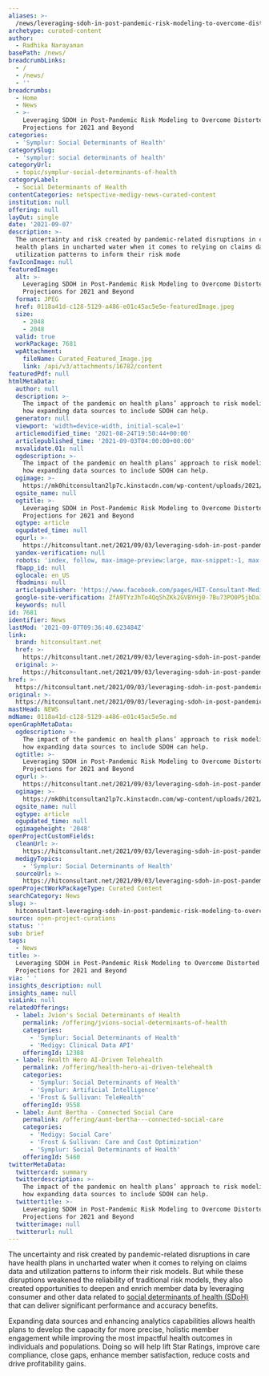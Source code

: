 ```yaml
---
aliases: >-
  /news/leveraging-sdoh-in-post-pandemic-risk-modeling-to-overcome-distorted-care-projections-for-2021-and-beyond
archetype: curated-content
author:
  - Radhika Narayanan
basePath: /news/
breadcrumbLinks:
  - /
  - /news/
  - ''
breadcrumbs:
  - Home
  - News
  - >-
    Leveraging SDOH in Post-Pandemic Risk Modeling to Overcome Distorted Care
    Projections for 2021 and Beyond
categories:
  - 'Symplur: Social Determinants of Health'
categorySlug:
  - 'symplur: social determinants of health'
categoryUrl:
  - topic/symplur-social-determinants-of-health
categoryLabel:
  - Social Determinants of Health
contentCategories: netspective-medigy-news-curated-content
institution: null
offering: null
layOut: single
date: '2021-09-07'
description: >-
  The uncertainty and risk created by pandemic-related disruptions in care have
  health plans in uncharted water when it comes to relying on claims data and
  utilization patterns to inform their risk mode
favIconImage: null
featuredImage:
  alt: >-
    Leveraging SDOH in Post-Pandemic Risk Modeling to Overcome Distorted Care
    Projections for 2021 and Beyond
  format: JPEG
  href: 0118a41d-c128-5129-a486-e01c45ac5e5e-featuredImage.jpeg
  size:
    - 2048
    - 2048
  valid: true
  workPackage: 7681
  wpAttachment:
    fileName: Curated_Featured_Image.jpg
    link: /api/v3/attachments/16782/content
featuredPdf: null
htmlMetaData:
  author: null
  description: >-
    The impact of the pandemic on health plans’ approach to risk modeling and
    how expanding data sources to include SDOH can help.
  generator: null
  viewport: 'width=device-width, initial-scale=1'
  articlemodified_time: '2021-08-24T19:50:44+00:00'
  articlepublished_time: '2021-09-03T04:00:00+00:00'
  msvalidate.01: null
  ogdescription: >-
    The impact of the pandemic on health plans’ approach to risk modeling and
    how expanding data sources to include SDOH can help.
  ogimage: >-
    https://mk0hitconsultan2lp7c.kinstacdn.com/wp-content/uploads/2021/08/Kurt-Waltenbaugh_Carrot-Health.jpg
  ogsite_name: null
  ogtitle: >-
    Leveraging SDOH in Post-Pandemic Risk Modeling to Overcome Distorted Care
    Projections for 2021 and Beyond
  ogtype: article
  ogupdated_time: null
  ogurl: >-
    https://hitconsultant.net/2021/09/03/leveraging-sdoh-in-post-pandemic-risk-modeling/
  yandex-verification: null
  robots: 'index, follow, max-image-preview:large, max-snippet:-1, max-video-preview:-1'
  fbapp_id: null
  oglocale: en_US
  fbadmins: null
  articlepublisher: 'https://www.facebook.com/pages/HIT-Consultant-Media/302199219847409'
  google-site-verification: ZfA9TYzJhTo4Qq5hZKk2GVBYHj0-7Bu73PO0P5jbDaI
  keywords: null
id: 7681
identifier: News
lastMod: '2021-09-07T09:36:40.623484Z'
link:
  brand: hitconsultant.net
  href: >-
    https://hitconsultant.net/2021/09/03/leveraging-sdoh-in-post-pandemic-risk-modeling/#.YTcxdJ1KhPY
  original: >-
    https://hitconsultant.net/2021/09/03/leveraging-sdoh-in-post-pandemic-risk-modeling/#.YTcxdJ1KhPY
href: >-
  https://hitconsultant.net/2021/09/03/leveraging-sdoh-in-post-pandemic-risk-modeling/#.YTcxdJ1KhPY
original: >-
  https://hitconsultant.net/2021/09/03/leveraging-sdoh-in-post-pandemic-risk-modeling/#.YTcxdJ1KhPY
mastHead: NEWS
mdName: 0118a41d-c128-5129-a486-e01c45ac5e5e.md
openGraphMetaData:
  ogdescription: >-
    The impact of the pandemic on health plans’ approach to risk modeling and
    how expanding data sources to include SDOH can help.
  ogtitle: >-
    Leveraging SDOH in Post-Pandemic Risk Modeling to Overcome Distorted Care
    Projections for 2021 and Beyond
  ogurl: >-
    https://hitconsultant.net/2021/09/03/leveraging-sdoh-in-post-pandemic-risk-modeling/
  ogimage: >-
    https://mk0hitconsultan2lp7c.kinstacdn.com/wp-content/uploads/2021/08/Kurt-Waltenbaugh_Carrot-Health.jpg
  ogsite_name: null
  ogtype: article
  ogupdated_time: null
  ogimageheight: '2048'
openProjectCustomFields:
  cleanUrl: >-
    https://hitconsultant.net/2021/09/03/leveraging-sdoh-in-post-pandemic-risk-modeling/#.YTcxdJ1KhPY
  medigyTopics:
    - 'Symplur: Social Determinants of Health'
  sourceUrl: >-
    https://hitconsultant.net/2021/09/03/leveraging-sdoh-in-post-pandemic-risk-modeling/#.YTcxdJ1KhPY
openProjectWorkPackageType: Curated Content
searchCategory: News
slug: >-
  hitconsultant-leveraging-sdoh-in-post-pandemic-risk-modeling-to-overcome-distorted-care-projections-for-2021-and-beyond
source: open-project-curations
status: ''
sub: brief
tags:
  - News
title: >-
  Leveraging SDOH in Post-Pandemic Risk Modeling to Overcome Distorted Care
  Projections for 2021 and Beyond
via: ' '
insights_description: null
insights_name: null
viaLink: null
relatedOfferings:
  - label: Jvion's Social Determinants of Health
    permalink: /offering/jvions-social-determinants-of-health
    categories:
      - 'Symplur: Social Determinants of Health'
      - 'Medigy: Clinical Data API'
    offeringId: 12388
  - label: Health Hero AI-Driven Telehealth
    permalink: /offering/health-hero-ai-driven-telehealth
    categories:
      - 'Symplur: Social Determinants of Health'
      - 'Symplur: Artificial Intelligence'
      - 'Frost & Sullivan: TeleHealth'
    offeringId: 9558
  - label: Aunt Bertha - Connected Social Care
    permalink: /offering/aunt-bertha---connected-social-care
    categories:
      - 'Medigy: Social Care'
      - 'Frost & Sullivan: Care and Cost Optimization'
      - 'Symplur: Social Determinants of Health'
    offeringId: 5460
twitterMetaData:
  twittercard: summary
  twitterdescription: >-
    The impact of the pandemic on health plans’ approach to risk modeling and
    how expanding data sources to include SDOH can help.
  twittertitle: >-
    Leveraging SDOH in Post-Pandemic Risk Modeling to Overcome Distorted Care
    Projections for 2021 and Beyond
  twitterimage: null
  twitterurl: null
---
```

<p>The uncertainty and risk created by pandemic-related disruptions in care have health plans in uncharted water when it comes to relying on claims data and utilization patterns to inform their risk models. But while these disruptions weakened the reliability of traditional risk models, they also created opportunities to deepen and enrich member data by leveraging consumer and other data related to <a href="https://hitconsultant.net/tag/social-determinants-of-health/">social determinants of health (SDoH)</a> that can deliver significant performance and accuracy benefits.</p><p>Expanding data sources and enhancing analytics capabilities allows health plans to develop the capacity for more precise, holistic member engagement while improving the most impactful health outcomes in individuals and populations. Doing so will help lift Star Ratings, improve care compliance, close gaps, enhance member satisfaction, reduce costs and drive profitability gains.</p>